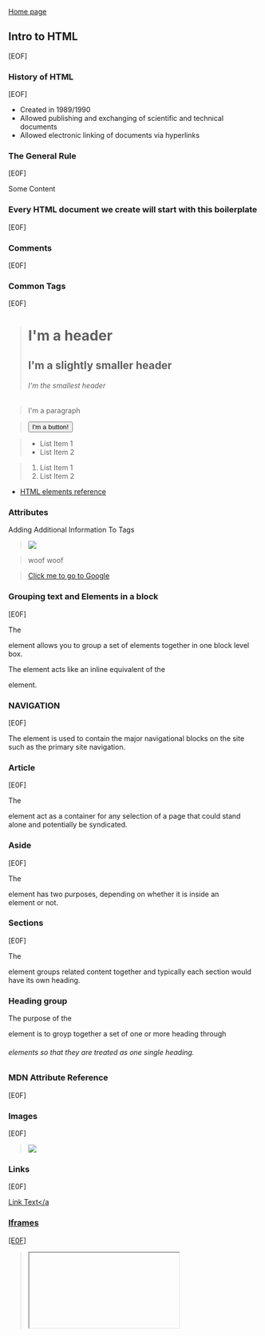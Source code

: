 
[Home page](https://cfjalos.github.io/cfJalos.github.io-reading-notes-/)

## Intro to HTML ##

[EOF]

### History of HTML ###

[EOF]

* Created in 1989/1990
* Allowed publishing and exchanging of scientific  and technical documents
* Allowed electronic linking of documents via hyperlinks

### The General Rule ###

[E0F]

<tagName> Some Content </tagName>

### Every HTML document we create will start with this boilerplate ###

[E0F]

<!DOCTYPE html>
<html>
<head>
<!-- Our metadata goes here -->
  <title></title>
</head>
<body>

<!-- Our content goes here -->

</body>
</html>

### Comments ###

[E0F]
<!-- This is a comment.  It doesn't do anything! -->

### Common Tags ###

[E0F]

> <h1>I'm a header </h1>
> <h2>I'm a slightly smaller header </h2>
> <h6>I'm the smallest header </h6>

> <p>I'm a paragraph</p>

> <button>I'm a button!</button>

> <ul>
> 	<li>List Item 1</li>
> 	<li>List Item 2</li>
> </ul>

> <ol>
> 	<li>List Item 1</li>
>	<li>List Item 2</li>
> </ol>

* [HTML elements reference](https://developer.mozilla.org/en-US/docs/Web/HTML/Element)

### Attributes ### 
Adding Additional Information To Tags

> <tag name="value"></tag>
> <img src="corgi.png">

> <p class="selected">woof woof</p>

> <a href="www.google.com">Click me to go to Google</a>

> <link rel="stylesheet" type="text/css" href="style.css">

### Grouping text and Elements in a block ###

[E0F]

The <div> element allows you to group a set of elements together in one block level box.

The <span> element acts like an inline equivalent of the <div> element.


### NAVIGATION ###

[E0F]

The <navy> element is used to contain the major navigational blocks on the site such as the primary site navigation.

### Article ###

[E0F]

The <article> element act as a container for any selection of a page that could stand alone and potentially be syndicated.

### Aside ##

[E0F]

The <aside> element has two purposes, depending on whether it is inside an <article> element or not.

### Sections ###

[E0F]

The <section> element groups related content together and typically each section would have its own heading.

### Heading group ###

The purpose of the <hgroup> element is to groyp together a set of one or more heading through <h6> elements so that they are treated as one single heading.


### MDN Attribute Reference ###

[E0F]

### Images ###

[E0F]

> <img src="corgi.png">

### Links ###

[E0F]

<a href="url">Link Text</a

### Iframes ###

[E0F]

> <iframe>

An iframe is like a little window that has been cut into your page and in that window you can see another page. The term iframe is an abbreviation of inline frame.